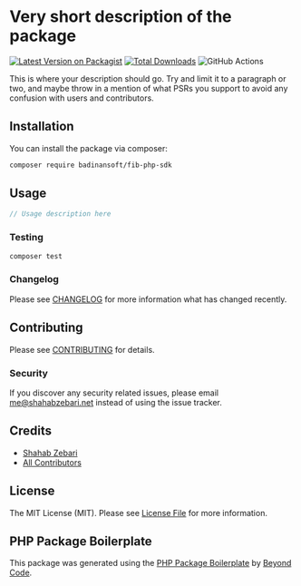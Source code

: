 # Very short description of the package

[![Latest Version on Packagist](https://img.shields.io/packagist/v/badinansoft/fib-php-sdk.svg?style=flat-square)](https://packagist.org/packages/badinansoft/fib-php-sdk)
[![Total Downloads](https://img.shields.io/packagist/dt/badinansoft/fib-php-sdk.svg?style=flat-square)](https://packagist.org/packages/badinansoft/fib-php-sdk)
![GitHub Actions](https://github.com/badinansoft/fib-php-sdk/actions/workflows/main.yml/badge.svg)

This is where your description should go. Try and limit it to a paragraph or two, and maybe throw in a mention of what PSRs you support to avoid any confusion with users and contributors.

## Installation

You can install the package via composer:

```bash
composer require badinansoft/fib-php-sdk
```

## Usage

```php
// Usage description here
```

### Testing

```bash
composer test
```

### Changelog

Please see [CHANGELOG](CHANGELOG.md) for more information what has changed recently.

## Contributing

Please see [CONTRIBUTING](CONTRIBUTING.md) for details.

### Security

If you discover any security related issues, please email me@shahabzebari.net instead of using the issue tracker.

## Credits

-   [Shahab Zebari](https://github.com/badinansoft)
-   [All Contributors](../../contributors)

## License

The MIT License (MIT). Please see [License File](LICENSE.md) for more information.

## PHP Package Boilerplate

This package was generated using the [PHP Package Boilerplate](https://laravelpackageboilerplate.com) by [Beyond Code](http://beyondco.de/).
